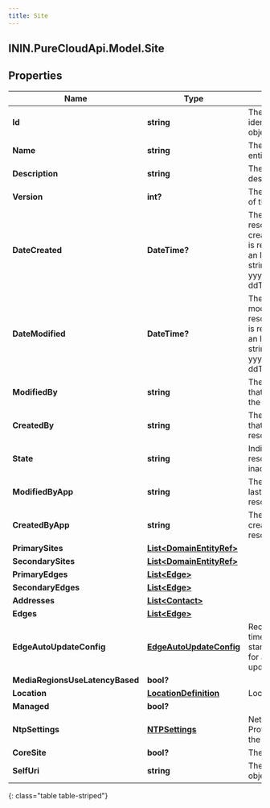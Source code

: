 ```yaml
---
title: Site
---
```

## ININ.PureCloudApi.Model.Site

## Properties

|Name | Type | Description | Notes|
|------------ | ------------- | ------------- | -------------|
| **Id** | **string** | The globally unique identifier for the object. | [optional] |
| **Name** | **string** | The name of the entity. | |
| **Description** | **string** | The resource&#39;s description. | [optional] |
| **Version** | **int?** | The current version of the resource. | [optional] |
| **DateCreated** | **DateTime?** | The date the resource was created. Date time is represented as an ISO-8601 string. For example: yyyy-MM-ddTHH:mm:ss.SSSZ | [optional] |
| **DateModified** | **DateTime?** | The date of the last modification to the resource. Date time is represented as an ISO-8601 string. For example: yyyy-MM-ddTHH:mm:ss.SSSZ | [optional] |
| **ModifiedBy** | **string** | The ID of the user that last modified the resource. | [optional] |
| **CreatedBy** | **string** | The ID of the user that created the resource. | [optional] |
| **State** | **string** | Indicates if the resource is active, inactive, or deleted. | [optional] |
| **ModifiedByApp** | **string** | The application that last modified the resource. | [optional] |
| **CreatedByApp** | **string** | The application that created the resource. | [optional] |
| **PrimarySites** | [**List&lt;DomainEntityRef&gt;**](DomainEntityRef.html) |  | [optional] |
| **SecondarySites** | [**List&lt;DomainEntityRef&gt;**](DomainEntityRef.html) |  | [optional] |
| **PrimaryEdges** | [**List&lt;Edge&gt;**](Edge.html) |  | [optional] |
| **SecondaryEdges** | [**List&lt;Edge&gt;**](Edge.html) |  | [optional] |
| **Addresses** | [**List&lt;Contact&gt;**](Contact.html) |  | [optional] |
| **Edges** | [**List&lt;Edge&gt;**](Edge.html) |  | [optional] |
| **EdgeAutoUpdateConfig** | [**EdgeAutoUpdateConfig**](EdgeAutoUpdateConfig.html) | Recurrance rule, time zone, and start/end settings for automatic edge updates for this site | [optional] |
| **MediaRegionsUseLatencyBased** | **bool?** |  | [optional] |
| **Location** | [**LocationDefinition**](LocationDefinition.html) | Location | |
| **Managed** | **bool?** |  | [optional] |
| **NtpSettings** | [**NTPSettings**](NTPSettings.html) | Network Time Protocol settings for the site | [optional] |
| **CoreSite** | **bool?** | The core site | [optional] |
| **SelfUri** | **string** | The URI for this object | [optional] |
{: class="table table-striped"}


